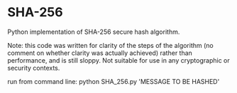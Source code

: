 # SHA-256
Python implementation of SHA-256 secure hash algorithm.

Note: this code was written for clarity of the steps of the algorithm (no comment on whether clarity was actually achieved) rather than performance, and is still sloppy. Not suitable for use in any cryptographic or security contexts.

run from command line: python SHA_256.py 'MESSAGE TO BE HASHED'

